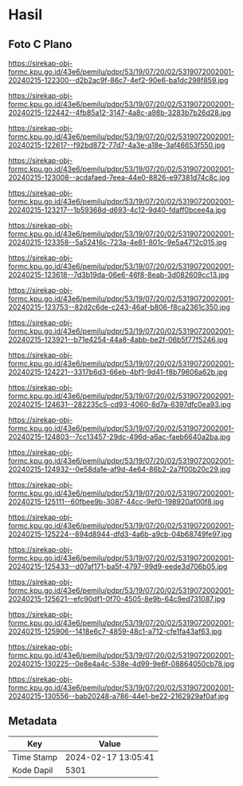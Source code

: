 # Hasil

## Foto C Plano

https://sirekap-obj-formc.kpu.go.id/43e6/pemilu/pdpr/53/19/07/20/02/5319072002001-20240215-122300--d2b2ac9f-86c7-4ef2-90e6-ba1dc298f859.jpg

https://sirekap-obj-formc.kpu.go.id/43e6/pemilu/pdpr/53/19/07/20/02/5319072002001-20240215-122442--4fb85a12-3147-4a8c-a98b-3283b7b26d28.jpg

https://sirekap-obj-formc.kpu.go.id/43e6/pemilu/pdpr/53/19/07/20/02/5319072002001-20240215-122617--f92bd872-77d7-4a3e-a18e-3af46653f550.jpg

https://sirekap-obj-formc.kpu.go.id/43e6/pemilu/pdpr/53/19/07/20/02/5319072002001-20240215-123008--acdafaed-7eea-44e0-8826-e97381d74c8c.jpg

https://sirekap-obj-formc.kpu.go.id/43e6/pemilu/pdpr/53/19/07/20/02/5319072002001-20240215-123217--1b59368d-d693-4c12-9d40-fdaff0bcee4a.jpg

https://sirekap-obj-formc.kpu.go.id/43e6/pemilu/pdpr/53/19/07/20/02/5319072002001-20240215-123358--5a52416c-723a-4e81-801c-9e5a4712c015.jpg

https://sirekap-obj-formc.kpu.go.id/43e6/pemilu/pdpr/53/19/07/20/02/5319072002001-20240215-123618--7d3b19da-06e6-46f8-8eab-3d082609cc13.jpg

https://sirekap-obj-formc.kpu.go.id/43e6/pemilu/pdpr/53/19/07/20/02/5319072002001-20240215-123753--82d2c6de-c243-46af-b806-f8ca2361c350.jpg

https://sirekap-obj-formc.kpu.go.id/43e6/pemilu/pdpr/53/19/07/20/02/5319072002001-20240215-123921--b71e4254-44a8-4abb-be2f-06b5f77f5246.jpg

https://sirekap-obj-formc.kpu.go.id/43e6/pemilu/pdpr/53/19/07/20/02/5319072002001-20240215-124221--3317b6d3-66eb-4bf1-9d41-f8b79606a62b.jpg

https://sirekap-obj-formc.kpu.go.id/43e6/pemilu/pdpr/53/19/07/20/02/5319072002001-20240215-124631--282235c5-cd93-4060-8d7a-6397dfc0ea93.jpg

https://sirekap-obj-formc.kpu.go.id/43e6/pemilu/pdpr/53/19/07/20/02/5319072002001-20240215-124803--7cc13457-29dc-496d-a6ac-faeb6640a2ba.jpg

https://sirekap-obj-formc.kpu.go.id/43e6/pemilu/pdpr/53/19/07/20/02/5319072002001-20240215-124932--0e58da1e-af9d-4e64-86b2-2a7f00b20c29.jpg

https://sirekap-obj-formc.kpu.go.id/43e6/pemilu/pdpr/53/19/07/20/02/5319072002001-20240215-125111--60fbee9b-3087-44cc-9ef0-198920af00f8.jpg

https://sirekap-obj-formc.kpu.go.id/43e6/pemilu/pdpr/53/19/07/20/02/5319072002001-20240215-125224--894d8944-dfd3-4a6b-a9cb-04b68749fe97.jpg

https://sirekap-obj-formc.kpu.go.id/43e6/pemilu/pdpr/53/19/07/20/02/5319072002001-20240215-125433--d07af171-ba5f-4797-99d9-eede3d706b05.jpg

https://sirekap-obj-formc.kpu.go.id/43e6/pemilu/pdpr/53/19/07/20/02/5319072002001-20240215-125621--efc90df1-0f70-4505-8e9b-64c9ed731087.jpg

https://sirekap-obj-formc.kpu.go.id/43e6/pemilu/pdpr/53/19/07/20/02/5319072002001-20240215-125906--1418e6c7-4859-48c1-a712-cfe1fa43af63.jpg

https://sirekap-obj-formc.kpu.go.id/43e6/pemilu/pdpr/53/19/07/20/02/5319072002001-20240215-130225--0e8e4a4c-538e-4d99-9e6f-08864050cb78.jpg

https://sirekap-obj-formc.kpu.go.id/43e6/pemilu/pdpr/53/19/07/20/02/5319072002001-20240215-130556--bab20248-a786-44e1-be22-2162929af0af.jpg


## Metadata

| Key        | Value               |
| ---------- | ------------------- |
| Time Stamp | 2024-02-17 13:05:41 |
| Kode Dapil | 5301                |



